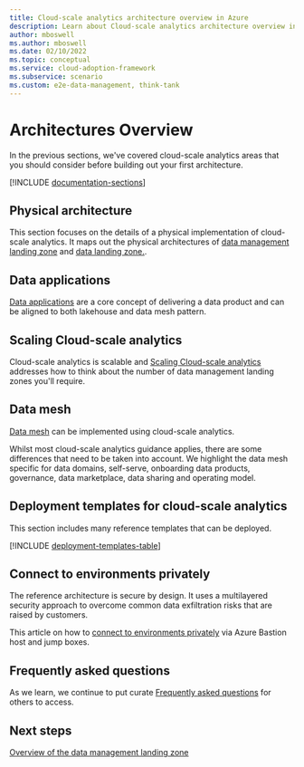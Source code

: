 ```yaml
---
title: Cloud-scale analytics architecture overview in Azure
description: Learn about Cloud-scale analytics architecture overview in Azure
author: mboswell
ms.author: mboswell
ms.date: 02/10/2022
ms.topic: conceptual
ms.service: cloud-adoption-framework
ms.subservice: scenario
ms.custom: e2e-data-management, think-tank
---
```


# Architectures Overview

In the previous sections, we've covered cloud-scale analytics areas that you should consider before building out your first architecture.

[!INCLUDE [documentation-sections](../includes/documentation-sections.md)]

## Physical architecture

This section focuses on the details of a physical implementation of cloud-scale analytics. It maps out the physical architectures of [data management landing zone](data-management-landing-zone.md) and [data landing zone.](data-landing-zone.md).

## Data applications

[Data applications](data-landing-zone-data-products.md) are a core concept of delivering a data product and can be aligned to both lakehouse and data mesh pattern.

## Scaling Cloud-scale analytics

Cloud-scale analytics is scalable and [Scaling Cloud-scale analytics](scaling-architectures.md) addresses how to think about the number of data management landing zones you'll require.

## Data mesh

[Data mesh](what-is-data-mesh.md) can be implemented using cloud-scale analytics.

Whilst most cloud-scale analytics guidance applies, there are some differences that need to be taken into account. We highlight the data mesh specific for data domains, self-serve, onboarding data products, governance, data marketplace, data sharing and operating model.

## Deployment templates for cloud-scale analytics

This section includes many reference templates that can be deployed.

[!INCLUDE [deployment-templates-table](../includes/deployment-templates-table.md)]

## Connect to environments privately

The reference architecture is secure by design. It uses a multilayered security approach to overcome common data exfiltration risks that are raised by customers.

This article on how to [connect to environments privately](connect-to-environments-privately.md) via Azure Bastion host and jump boxes.

## Frequently asked questions

As we learn, we continue to put curate [Frequently asked questions](frequently-asked-questions.md) for others to access.

## Next steps

[Overview of the data management landing zone](data-management-landing-zone.md)
